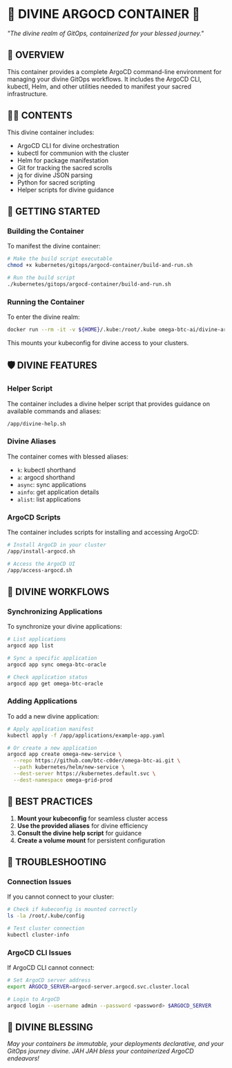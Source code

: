 # 🔱 DIVINE ARGOCD CONTAINER 🔱

*"The divine realm of GitOps, containerized for your blessed journey."*

## 🌠 OVERVIEW

This container provides a complete ArgoCD command-line environment for managing your divine GitOps workflows. It includes the ArgoCD CLI, kubectl, Helm, and other utilities needed to manifest your sacred infrastructure.

## 🧙‍♂️ CONTENTS

This divine container includes:

- ArgoCD CLI for divine orchestration
- kubectl for communion with the cluster
- Helm for package manifestation
- Git for tracking the sacred scrolls
- jq for divine JSON parsing
- Python for sacred scripting
- Helper scripts for divine guidance

## 🔮 GETTING STARTED

### Building the Container

To manifest the divine container:

```bash
# Make the build script executable
chmod +x kubernetes/gitops/argocd-container/build-and-run.sh

# Run the build script
./kubernetes/gitops/argocd-container/build-and-run.sh
```

### Running the Container

To enter the divine realm:

```bash
docker run --rm -it -v ${HOME}/.kube:/root/.kube omega-btc-ai/divine-argocd:latest
```

This mounts your kubeconfig for divine access to your clusters.

## 🛡️ DIVINE FEATURES

### Helper Script

The container includes a divine helper script that provides guidance on available commands and aliases:

```bash
/app/divine-help.sh
```

### Divine Aliases

The container comes with blessed aliases:

- `k`: kubectl shorthand
- `a`: argocd shorthand
- `async`: sync applications
- `ainfo`: get application details
- `alist`: list applications

### ArgoCD Scripts

The container includes scripts for installing and accessing ArgoCD:

```bash
# Install ArgoCD in your cluster
/app/install-argocd.sh

# Access the ArgoCD UI
/app/access-argocd.sh
```

## 🔄 DIVINE WORKFLOWS

### Synchronizing Applications

To synchronize your divine applications:

```bash
# List applications
argocd app list

# Sync a specific application
argocd app sync omega-btc-oracle

# Check application status
argocd app get omega-btc-oracle
```

### Adding Applications

To add a new divine application:

```bash
# Apply application manifest
kubectl apply -f /app/applications/example-app.yaml

# Or create a new application
argocd app create omega-new-service \
  --repo https://github.com/btc-c0der/omega-btc-ai.git \
  --path kubernetes/helm/new-service \
  --dest-server https://kubernetes.default.svc \
  --dest-namespace omega-grid-prod
```

## 🧠 BEST PRACTICES

1. **Mount your kubeconfig** for seamless cluster access
2. **Use the provided aliases** for divine efficiency
3. **Consult the divine help script** for guidance
4. **Create a volume mount** for persistent configuration

## 🚨 TROUBLESHOOTING

### Connection Issues

If you cannot connect to your cluster:

```bash
# Check if kubeconfig is mounted correctly
ls -la /root/.kube/config

# Test cluster connection
kubectl cluster-info
```

### ArgoCD CLI Issues

If ArgoCD CLI cannot connect:

```bash
# Set ArgoCD server address
export ARGOCD_SERVER=argocd-server.argocd.svc.cluster.local

# Login to ArgoCD
argocd login --username admin --password <password> $ARGOCD_SERVER
```

## 🙏 DIVINE BLESSING

*May your containers be immutable, your deployments declarative, and your GitOps journey divine. JAH JAH bless your containerized ArgoCD endeavors!*
